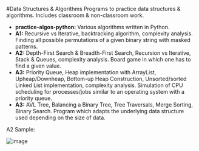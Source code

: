 #Data Structures & Algorithms
Programs to practice data structures &amp; algorithms. Includes classroom & non-classroom work.

- **practice-algos-python:** Various algorithms written in Python.
- **A1:** Recursive vs Iterative, backtracking algorithm, complexity analysis. Finding all possible permutations of a given binary string with masked patterns.
- **A2:** Depth-First Search & Breadth-First Search, Recursion vs Iterative, Stack & Queues, complexity analysis. Board game in which one has to find a given value. 
- **A3:** Priority Queue, Heap implementation with ArrayList, Upheap/Downheap, Bottom-up Heap Construction, Unsorted/sorted Linked List implementation, complexity analysis. Simulation of CPU scheduling for processes/jobs similar to an operating system with a priority queue.
- **A3:** AVL Tree, Balancing a Binary Tree, Tree Traversals, Merge Sorting, Binary Search. Program which adapts the underlying data structure used depending on the size of data.

A2 Sample:

![image](https://user-images.githubusercontent.com/59063950/96675824-d9055100-1339-11eb-8149-f8adda0117e4.png)

